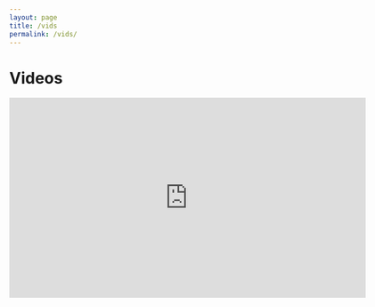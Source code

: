 ```yaml
---
layout: page
title: /vids
permalink: /vids/
---
```


# Videos

<iframe width="640" height="360" src="https://www.youtube.com/embed/rX0ItVEVjHc" title="CppCon 2014: Mike Acton &quot;Data-Oriented Design and C++&quot;" frameborder="0" allow="accelerometer; autoplay; clipboard-write; encrypted-media; gyroscope; picture-in-picture; web-share" referrerpolicy="strict-origin-when-cross-origin" allowfullscreen></iframe>
